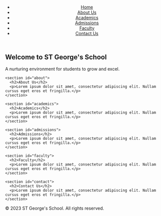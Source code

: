 <!DOCTYPE html>
<html lang="en">
<head>
  <meta charset="UTF-8">
  <meta name="viewport" content="width=device-width, initial-scale=1.0">
  <title>ST George's School</title>
  <link rel="stylesheet" href="styles.css">
</head>
<body>
  <header>
    <nav>
      <ul>
        <li><a href="#">Home</a></li>
        <li><a href="#">About Us</a></li>
        <li><a href="#">Academics</a></li>
        <li><a href="#">Admissions</a></li>
        <li><a href="#">Faculty</a></li>
        <li><a href="#">Contact Us</a></li>
      </ul>
    </nav>
  </header>

  <main>
    <section id="hero">
      <h1>Welcome to ST George's School</h1>
      <p>A nurturing environment for students to grow and excel.</p>
    </section>

    <section id="about">
      <h2>About Us</h2>
      <p>Lorem ipsum dolor sit amet, consectetur adipiscing elit. Nullam cursus eget eros et fringilla.</p>
    </section>

    <section id="academics">
      <h2>Academics</h2>
      <p>Lorem ipsum dolor sit amet, consectetur adipiscing elit. Nullam cursus eget eros et fringilla.</p>
    </section>

    <section id="admissions">
      <h2>Admissions</h2>
      <p>Lorem ipsum dolor sit amet, consectetur adipiscing elit. Nullam cursus eget eros et fringilla.</p>
    </section>

    <section id="faculty">
      <h2>Faculty</h2>
      <p>Lorem ipsum dolor sit amet, consectetur adipiscing elit. Nullam cursus eget eros et fringilla.</p>
    </section>

    <section id="contact">
      <h2>Contact Us</h2>
      <p>Lorem ipsum dolor sit amet, consectetur adipiscing elit. Nullam cursus eget eros et fringilla.</p>
    </section>
  </main>

  <footer>
    <p>&copy; 2023 ST George's School. All rights reserved.</p>
  </footer>
</body>
</html>

